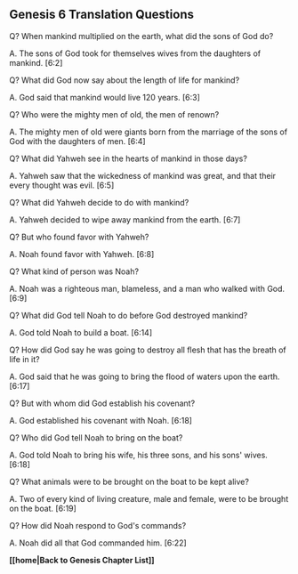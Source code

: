 ## Genesis 6 Translation Questions ##

Q? When mankind multiplied on the earth, what did the sons of God do?

A. The sons of God took for themselves wives from the daughters of mankind. [6:2]

Q? What did God now say about the length of life for mankind?

A. God said that mankind would live 120 years. [6:3]

Q? Who were the mighty men of old, the men of renown?

A. The mighty men of old were giants born from the marriage of the sons of God with the daughters of men. [6:4]

Q? What did Yahweh see in the hearts of mankind in those days?

A. Yahweh saw that the wickedness of mankind was great, and that their every thought was evil. [6:5]

Q? What did Yahweh decide to do with mankind?

A. Yahweh decided to wipe away mankind from the earth. [6:7]

Q? But who found favor with Yahweh?

A. Noah found favor with Yahweh. [6:8]

Q? What kind of person was Noah?

A. Noah was a righteous man, blameless, and a man who walked with God. [6:9]

Q? What did God tell Noah to do before God destroyed mankind?

A. God told Noah to build a boat. [6:14]

Q? How did God say he was going to destroy all flesh that has the breath of life in it?

A. God said that he was going to bring the flood of waters upon the earth. [6:17]

Q? But with whom did God establish his covenant?

A. God established his covenant with Noah. [6:18]

Q? Who did God tell Noah to bring on the boat?

A. God told Noah to bring his wife, his three sons, and his sons' wives. [6:18]

Q? What animals were to be brought on the boat to be kept alive?

A. Two of every kind of living creature, male and female, were to be brought on the boat. [6:19]

Q? How did Noah respond to God's commands?

A. Noah did all that God commanded him. [6:22]

__[[home|Back to Genesis Chapter List]]__

